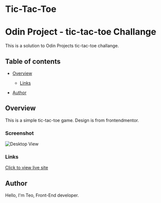 # Tic-Tac-Toe

# Odin Project - tic-tac-toe Challange

This is a solution to Odin Projects tic-tac-toe challange.

## Table of contents

- [Overview](#overview)
  - [Links](#links)

- [Author](#author)

## Overview

This is a simple tic-tac-toe game. Design is from frontendmentor.

### Screenshot

![Desktop View](./screenshot.png)

### Links

[Click to view live site](https://omiadze.github.io/Tic-Tac-Toe/)



## Author

Hello, I'm Teo, Front-End developer.
